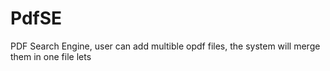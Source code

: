 # PdfSE
PDF Search Engine, user can add multible opdf files, the system will merge them in one file lets
